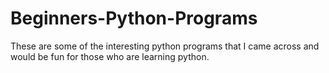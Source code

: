 # Beginners-Python-Programs
These are some of the interesting python programs that I came across and would be fun for those who are learning python.  
